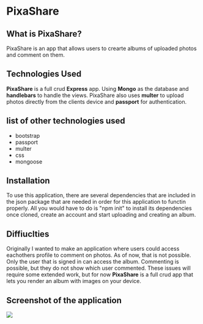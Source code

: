 # PixaShare

## What is PixaShare?

PixaShare is an app that allows users to crearte albums of uploaded photos and comment on them.

## Technologies Used

**PixaShare** is a full crud **Express** app. Using **Mongo** as the database and **handlebars** to handle the views. PixaShare also uses **multer** to upload photos directly from the clients device and **passport** for authentication.

## list of other technologies used

- bootstrap
- passport
- multer
- css
- mongoose


## Installation

To use this application, there are several dependencies that are included in the json package that are needed in order for this application to functin properly. All you would have to do is "npm init" to install its dependencies once cloned, create an account and start uploading and creating an album.

## Diffiuclties

Originally I wanted to make an application where users could access eachothers profile to comment on photos. As of now, that is not possible. Only the user that is signed in can access the album. Commenting is possible, but they do not show which user commented. These issues will require some extended work, but for now **PixaShare** is a full crud app that lets you render an album with images on your device.

## Screenshot of the application

![](https://i.imgur.com/PqAO6SLl.png)
